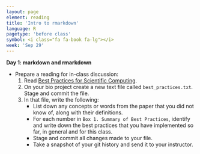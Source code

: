 ```yaml
---
layout: page
element: reading
title: 'Intro to rmarkdown'
language: R
pagetype: 'before class'
symbol: <i class="fa fa-book fa-lg"></i>
week: 'Sep 29'
---
```


**Day 1: markdown and rmarkdown**
<!-- from https://globalecologybiogeography.github.io/Ecoinformatics/readings/week7_reading/-->

* Prepare a reading for in-class discussion:
  1. Read [Best Practices for Scientific Computing](http://journals.plos.org/plosbiology/article?id=10.1371/journal.pbio.1001745).
  2. On your bio project create a new text file called `best_practices.txt`. Stage and commit the file.
  3. In that file, write the following:
     - List down any concepts or words from the paper that you did not know of, along with their definitions.
     - For each number in `Box 1. Summary of Best Practices`, identify and write down the best practices that you have implemented so far, in general and for this class.
     - Stage and commit all changes made to your file.
     - Take a snapshot of your git history and send it to your instructor.
